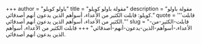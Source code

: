 +++
author = "باولو كويلو"
title = "مقولة باولو كويلو"
description = "مقولة باولو كويلو: قابلت الكثير من الأعداء، أسوأهم الذين يدعون أنهم أصدقائي."
quote = '''قابلت الكثير من الأعداء، أسوأهم الذين يدعون أنهم أصدقائي.'''
slug = "قابلت-الكثير-من-الأعداء،-أسوأهم-الذين-يدعون-أنهم-أصدقائي"
+++
قابلت الكثير من الأعداء، أسوأهم الذين يدعون أنهم أصدقائي.
